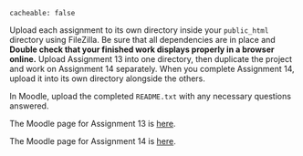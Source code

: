 ```
cacheable: false
```

Upload each assignment to its own directory inside your `public_html` directory using FileZilla. Be sure that all dependencies are in place and **Double check that your finished work displays properly in a browser online.** Upload Assignment 13 into one directory, then duplicate the project and work on Assignment 14 separately. When you complete Assignment 14, upload it into its own directory alongside the others. 

In Moodle, upload the completed `README.txt` with any necessary questions answered.

The Moodle page for Assignment 13 is [here](https://moodle.pugetsound.edu/moodle/mod/assign/view.php?id=408141).

The Moodle page for Assignment 14 is [here](https://moodle.pugetsound.edu/moodle/mod/assign/view.php?id=408142).
